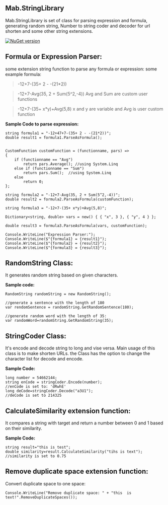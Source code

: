 

## Mab.StringLibrary

Mab.StringLibrary is set of class for parsing expression and formula, generating random string, Number to string coder and decoder for url shorten and some other string extensions.

[![NuGet version](https://badge.fury.io/nu/Mab.StringLibrary.svg)](https://badge.fury.io/nu/Mab.StringLibrary)

## Formula or Expression Parser:
some extension string function to parse any formula or expression:
some example formula:

> -12+7-(35+ 2 - -(21*2))

> -12+7-Avg(35, 2 + Sum(5^2,-4))
> Avg and Sum are custom user functions

> -12+7-(35+ x*y)+Avg(5,8)
> x and y are variable and Avg is user custom function

**Sample Code to parse expression:**

    string formula1 = "-12+47+7-(35+ 2 - -(21*2))";
    double result1 = formula1.ParseAsFormula();
    
    
    CustomFunction customFunction = (functionname, pars) =>
    {
        if (functionname == "Avg")
            return pars.Average(); //using System.Linq
        else if (functionname == "Sum")
            return pars.Sum();  //using System.Linq
        else
            return 0;
    };
    
    string formula2 = "-12+7-Avg(35, 2 + Sum(5^2,-4))";
    double result2 = formula2.ParseAsFormula(customFunction);
    
    string formula3 = "-12+7-(35+ x*y)+Avg(5,8)";
    
    Dictionary<string, double> vars = new() { { "x", 3 }, { "y", 4 } }; 
    
    double result3 = formula3.ParseAsFormula(vars, customFunction);
    
    Console.WriteLine("Expression Parser:");
    Console.WriteLine($"{formula1} = {result1}");
    Console.WriteLine($"{formula2} = {result2}");
    Console.WriteLine($"{formula3} = {result3}");


## RandomString Class:

It generates random string based on given characters.  

**Sample code:**

    RandomString randomString = new RandomString();
    
    //generate a sentence with the length of 180 
    var rendomSentence = randomString.GetRandomSentence(180);
    
    //generate random word with the length of 35:
    var randomWord=randomString.GetRandomString(35);

## StringCoder Class:

It's encode and decode string to long and vise versa.
Main usage of this class is to make shorten URLs.
the Class has the option to change the character list for decode and encode.
 
 **Sample Code:**

    long number = 54662144;
    string enCode = stringCoder.Encode(number);
    //enCode is set to: 'dRwhE'
    long deCode=stringCoder.Decode("a3U1");
    //deCode is set to 214325

## CalculateSimilarity extension function:

It compares a string with target and return a number between 0 and 1 based on their similarity. 

**Sample Code:**

    string result="this is test";
    double similarity=result.CalculateSimilarity("tihs is text");
    //similarity is set to 0.75

## Remove duplicate space extension function:
Convert duplicate space to one space: 

    Console.WriteLine("Remove duplicate space: " + "this  is         text!".RemoveDuplicateSpaces());


